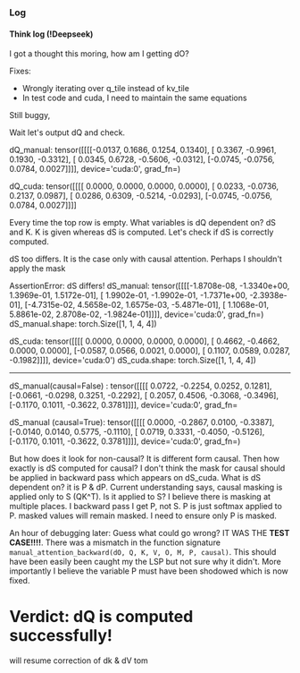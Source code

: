 ### Log

#### Think log (!Deepseek)

I got a thought this moring, how am I getting dO?

Fixes:

- Wrongly iterating over q_tile instead of kv_tile
- In test code and cuda, I need to maintain the same equations

Still buggy,

Wait let's output dQ and check.

dQ_manual:
tensor([[[[-0.0137,  0.1686,  0.1254,  0.1340],
          [ 0.3367, -0.9961,  0.1930, -0.3312],
          [ 0.0345,  0.6728, -0.5606, -0.0312],
          [-0.0745, -0.0756,  0.0784,  0.0027]]]], device='cuda:0',
grad_fn=<MulBackward0>)

dQ_cuda:
tensor([[[[ 0.0000,  0.0000,  0.0000,  0.0000],
          [ 0.0233, -0.0736,  0.2137,  0.0987],
          [ 0.0286,  0.6309, -0.5214, -0.0293],
          [-0.0745, -0.0756,  0.0784,  0.0027]]]]

Every time the top row is empty. What variables is dQ dependent on? dS and K. K is given whereas dS is computed. Let's check if dS is correctly computed.

dS too differs. It is the case only with causal attention. Perhaps I shouldn't apply the mask

AssertionError: dS differs! dS_manual:
tensor([[[[-1.8708e-08, -1.3340e+00,  1.3969e-01,  1.5172e-01],
          [ 1.9902e-01, -1.9902e-01, -1.7371e+00, -2.3938e-01],
          [-4.7315e-02,  4.5658e-02,  1.6575e-03, -5.4871e-01],
          [ 1.1068e-01,  5.8861e-02,  2.8708e-02, -1.9824e-01]]]],
device='cuda:0', grad_fn=<MulBackward0>)
dS_manual.shape: torch.Size([1, 1, 4, 4])

dS_cuda:
tensor([[[[ 0.0000,  0.0000,  0.0000,  0.0000],
          [ 0.4662, -0.4662,  0.0000,  0.0000],
          [-0.0587,  0.0566,  0.0021,  0.0000],
          [ 0.1107,  0.0589,  0.0287, -0.1982]]]], device='cuda:0')
dS_cuda.shape: torch.Size([1, 1, 4, 4])

---

dS_manual(causal=False) :
tensor([[[[ 0.0722, -0.2254,  0.0252,  0.1281],
          [-0.0661, -0.0298,  0.3251, -0.2292],
          [ 0.2057,  0.4506, -0.3068, -0.3496],
          [-0.1170,  0.1011, -0.3622,  0.3781]]]], device='cuda:0',
grad_fn=<MulBackward0>

dS_manual (causal=True):
tensor([[[[ 0.0000, -0.2867,  0.0100, -0.3387],
          [-0.0140,  0.0140,  0.5775, -0.1110],
          [ 0.0719,  0.3331, -0.4050, -0.5126],
          [-0.1170,  0.1011, -0.3622,  0.3781]]]], device='cuda:0',
grad_fn=<MulBackward0>)

But how does it look for non-causal? It is different form causal. Then how exactly is dS computed for causal? I don't think the mask for causal should be applied in backward pass which appears on dS_cuda. What is dS dependent on? it is P & dP. Current understanding says, causal masking is applied only to S (QK^T). Is it applied to S? I believe there is masking at multiple places. I backward pass I get P, not S. P is just softmax applied to P. masked values will remain masked. I need to ensure only P is masked.

An hour of debugging later:
Guess what could go wrong? IT WAS THE **TEST CASE!!!!**. There was a mismatch in the function signature `manual_attention_backward(dO, Q, K, V, O, M, P, causal)`. This should have been easily been caught my the LSP but not sure why it didn't. More importantly I believe the variable P must have been shodowed which is now fixed.

# Verdict: dQ is computed successfully!

will resume correction of dk & dV tom

